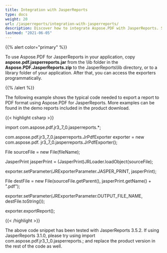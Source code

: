 ```yaml
---
title: Integration with JasperReports
type: docs
weight: 20
url: /jasperreports/integration-with-jasperreports/
description: Discover how to integrate Aspose.PDF with JasperReports. Seamlessly export reports to professional-grade PDFs with enhanced functionality.
lastmod: "2021-06-05"
---
```


{{% alert color="primary" %}}

To use Aspose.PDF for JasperReports in your application, copy **aspose.pdf.jasperreports.jar** from the \lib folder in the **Aspose.PDF.JasperReports.zip** to the JasperReports\lib directory, or to a library folder of your application. After that, you can access the exporters programmatically.

{{% /alert %}}

The following example shows the typical code needed to export a report to PDF format using Aspose.PDF for JasperReports. More examples can be found in the demo reports included in the product download.

{{< highlight csharp >}}


   import com.aspose.pdf.jr3_7_0.jasperreports.*;

   com.aspose.pdf.jr3_7_0.jasperreports.JrPdfExporter exporter = new com.aspose.pdf. jr3_7_0.jasperreports.JrPdfExporter();


   File sourceFile = new File(fileName);

   JasperPrint jasperPrint = (JasperPrint)JRLoader.loadObject(sourceFile);

   exporter.setParameter(JRExporterParameter.JASPER_PRINT, jasperPrint);


   File destFile = new File(sourceFile.getParent(), jasperPrint.getName() + ".pdf");

   exporter.setParameter(JRExporterParameter.OUTPUT_FILE_NAME, destFile.toString());


   exporter.exportReport();


{{< /highlight >}}

The above code snippet has been tested with JasperReports 3.5.2. If using JasperReports 3.1.0, please try using import com.aspose.pdf.jr3_1_0.jasperreports.; and replace the product version in the rest of the code as well.
